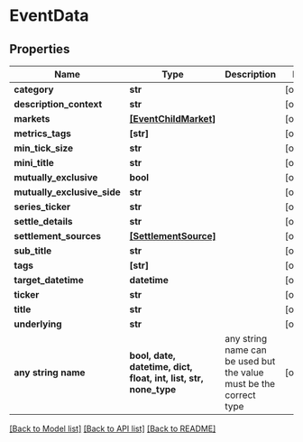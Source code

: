 # EventData


## Properties
Name | Type | Description | Notes
------------ | ------------- | ------------- | -------------
**category** | **str** |  | [optional] 
**description_context** | **str** |  | [optional] 
**markets** | [**[EventChildMarket]**](EventChildMarket.md) |  | [optional] 
**metrics_tags** | **[str]** |  | [optional] 
**min_tick_size** | **str** |  | [optional] 
**mini_title** | **str** |  | [optional] 
**mutually_exclusive** | **bool** |  | [optional] 
**mutually_exclusive_side** | **str** |  | [optional] 
**series_ticker** | **str** |  | [optional] 
**settle_details** | **str** |  | [optional] 
**settlement_sources** | [**[SettlementSource]**](SettlementSource.md) |  | [optional] 
**sub_title** | **str** |  | [optional] 
**tags** | **[str]** |  | [optional] 
**target_datetime** | **datetime** |  | [optional] 
**ticker** | **str** |  | [optional] 
**title** | **str** |  | [optional] 
**underlying** | **str** |  | [optional] 
**any string name** | **bool, date, datetime, dict, float, int, list, str, none_type** | any string name can be used but the value must be the correct type | [optional]

[[Back to Model list]](../README.md#documentation-for-models) [[Back to API list]](../README.md#documentation-for-api-endpoints) [[Back to README]](../README.md)


